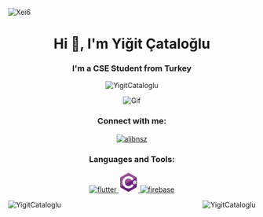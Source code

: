 ![Xei6](https://github.com/user-attachments/assets/134d6568-f490-44b4-9c3a-4f4ded264b5a)<h1 align="center">Hi 👋, I'm Yiğit Çataloğlu</h1>
<h3 align="center">I'm a CSE Student from Turkey</h3>

<p align="center"> 
  <img src="https://komarev.com/ghpvc/?username=YigitCataloglu&label=Profile%20views&color=0e75b6&style=flat" alt="YigitCataloglu" /> 
</p>

<p align="center">
  <img src="![Xei6](https://github.com/user-attachments/assets/356ef1c8-47f0-4629-be3f-9afa3fab34c4)
" alt="Gif" />
</p>

<h3 align="center">Connect with me:</h3>
<p align="center">
  <a href="https://linkedin.com/in/yctloglu" target="blank">
    <img align="center" src="https://raw.githubusercontent.com/rahuldkjain/github-profile-readme-generator/master/src/images/icons/Social/linked-in-alt.svg" alt="alibnsz" height="30" width="40" />
  </a>
</p>

<h3 align="center">Languages and Tools:</h3>
<p align="center"> 
  
  <a href="https://flutter.dev" target="_blank" rel="noreferrer"> 
    <img src="https://www.vectorlogo.zone/logos/flutterio/flutterio-icon.svg" alt="flutter" width="40" height="40"/> 
  </a> 
  <a href="https://www.w3schools.com/cs/" target="_blank" rel="noreferrer"> 
    <img src="https://raw.githubusercontent.com/devicons/devicon/master/icons/csharp/csharp-original.svg" alt="csharp" width="40" height="40"/> 
  </a> 
  <a href="https://firebase.google.com/" target="_blank" rel="noreferrer"> 
    <img src="https://www.vectorlogo.zone/logos/firebase/firebase-icon.svg" alt="firebase" width="40" height="40"/> 
  </a> 
  
</p>

<p align="center">
  <img align="left" src="https://github-readme-stats.vercel.app/api/top-langs?username=YigitCataloglu&show_icons=true&theme=tokyonight&locale=en&layout=compact" alt="YigitCataloglu" />
  <img align="right" src="https://github-readme-stats.vercel.app/api?username=YigitCataloglu&show_icons=true&theme=tokyonight&locale=en" alt="YigitCataloglu" />
</p>
